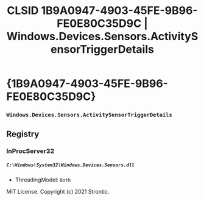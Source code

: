 ﻿---
title: "CLSID 1B9A0947-4903-45FE-9B96-FE0E80C35D9C | Windows.Devices.Sensors.ActivitySensorTriggerDetails"
excerpt: What is COM-Object CLSID 1B9A0947-4903-45FE-9B96-FE0E80C35D9C?
---

# {1B9A0947-4903-45FE-9B96-FE0E80C35D9C}

### `Windows.Devices.Sensors.ActivitySensorTriggerDetails`

## Registry


### InProcServer32

##### `C:\Windows\System32\Windows.Devices.Sensors.dll`
* ThreadingModel: `Both`

MIT License. Copyright (c) 2021 Strontic.


